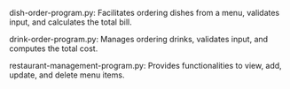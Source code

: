 dish-order-program.py: Facilitates ordering dishes from a menu, validates input, and calculates the total bill.

drink-order-program.py: Manages ordering drinks, validates input, and computes the total cost.

restaurant-management-program.py: Provides functionalities to view, add, update, and delete menu items.
